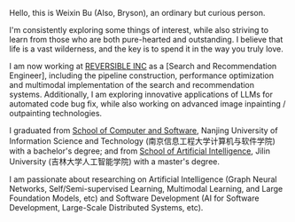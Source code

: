 Hello, this is Weixin Bu (Also, Bryson), an ordinary but curious person.

I'm consistently exploring some things of interest, while also striving to learn from those who are both pure-hearted and outstanding. I believe that life is a vast wilderness, and the key is to spend it in the way you truly love.

I am now working at [REVERSIBLE INC](https://www.reversible.com) as a [Search and Recommendation Engineer], including the pipeline construction, performance optimization and multimodal implementation of the search and recommendation systems.
Additionally, I am exploring innovative applications of LLMs for automated code bug fix, while also working on advanced image inpainting / outpainting technologies.

I graduated from [School of Computer and Software](https://scs.nuist.edu.cn/main.htm), Nanjing University of Information Science and Technology (南京信息工程大学计算机与软件学院) with a bachelor's degree; and from [School of Artificial Intelligence](https://sai.jlu.edu.cn), Jilin University (吉林大学人工智能学院) with a master's degree.

I am passionate about researching on Artificial Intelligence (Graph Neural Networks, Self/Semi-supervised Learning, Multimodal Learning, and Large Foundation Models, etc) and Software Development (AI for Software Development, Large-Scale Distributed Systems, etc).
